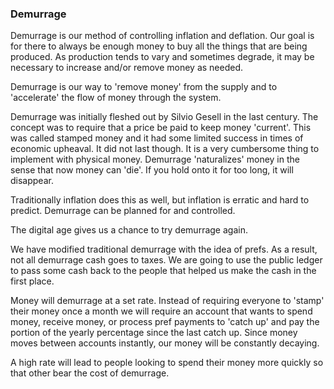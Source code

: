 
### Demurrage


Demurrage is our method of controlling inflation and deflation. Our goal is for there to always be enough money to buy all the things that are being produced. As production tends to vary and sometimes degrade, it may be necessary to increase and/or remove money as needed.



Demurrage is our way to 'remove money' from the supply and to 'accelerate' the flow of money through the system.


Demurrage was initially fleshed out by Silvio Gesell in the last century. The concept was to require that a price be paid to keep money 'current'. This was called stamped money and it had some limited success in times of economic upheaval. It did not last though.  It is a very cumbersome thing to implement with physical money. Demurrage 'naturalizes' money in the sense that now money can 'die'. If you hold onto it for too long, it will disappear.

Traditionally inflation does this as well, but inflation is erratic and hard to predict. Demurrage can be planned for and controlled.

The digital age gives us a chance to try demurrage again.

We have modified traditional demurrage with the idea of prefs. As a result, not all demurrage cash goes to taxes. We are going to use the public ledger to pass some cash back to the people that helped us make the cash in the first place.

Money will demurrage at a set rate. Instead of requiring everyone to 'stamp' their money once a month we will require an account that wants to spend money, receive money, or process pref payments to 'catch up' and pay the portion of the yearly percentage since the last catch up. Since money moves between accounts instantly, our money will be constantly decaying.

A high rate will lead to people looking to spend their money more quickly so that other bear the cost of demurrage.


